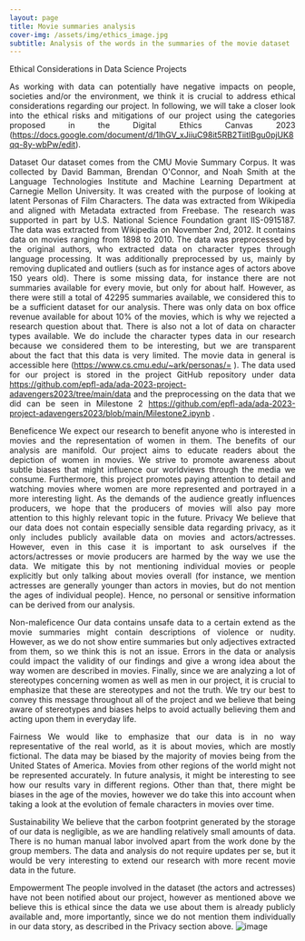 ```yaml
---
layout: page
title: Movie summaries analysis
cover-img: /assets/img/ethics_image.jpg
subtitle: Analysis of the words in the summaries of the movie dataset
---
```

<div style="text-align: justify;">
Ethical Considerations in Data Science Projects

As working with data can potentially have negative impacts on people, societies and/or the environment, we think it is crucial to address ethical considerations regarding our project. In following, we will take a closer look into the ethical risks and mitigations of our project using the categories proposed in the Digital Ethics Canvas 2023 (https://docs.google.com/document/d/1lhGV_xJiiuC98it5RB2TiitIBgu0pjUK8qq-8y-wbPw/edit).

Dataset 
Our dataset comes from the CMU Movie Summary Corpus. It was collected by David Bamman, Brendan O'Connor, and Noah Smith at the Language Technologies Institute and Machine Learning Department at Carnegie Mellon University. It was created with the purpose of looking at latent Personas of Film Characters. The data was extracted from Wikipedia and aligned with Metadata extracted from Freebase. The research was supported in part by U.S. National Science Foundation grant IIS-0915187. The data was extracted from Wikipedia on November 2nd, 2012. It contains data on movies ranging from 1898 to 2010. The data was preprocessed by the original authors, who extracted data on character types through language processing. It was additionally preprocessed by us, mainly by removing duplicated and outliers (such as for instance ages of actors above 150 years old). There is some missing data, for instance there are not summaries available for every movie, but only for about half. However, as there were still a total of 42295 summaries available, we considered this to be a sufficient dataset for our analysis. There was only data on box office revenue available for about 10% of the movies, which is why we rejected a research question about that. There is also not a lot of data on character types available. We do include the character types data in our research because we considered them to be interesting, but we are transparent about the fact that this data is very limited. The movie data in general is accessible here (https://www.cs.cmu.edu/~ark/personas/= ). The data used for our project is stored in the project GitHub repository under data https://github.com/epfl-ada/ada-2023-project-adavengers2023/tree/main/data and the preprocessing on the data that we did can be seen in Milestone 2 https://github.com/epfl-ada/ada-2023-project-adavengers2023/blob/main/Milestone2.ipynb . 

Beneficence
We expect our research to benefit anyone who is interested in movies and the representation of women in them. The benefits of our analysis are manifold. Our project aims to educate readers about the depiction of women in movies. We strive to promote awareness about subtle biases that might influence our worldviews through the media we consume. Furthermore, this project promotes paying attention to detail and watching movies where women are more represented and portrayed in a more interesting light. As the demands of the audience greatly influences producers, we hope that the producers of movies will also pay more attention to this highly relevant topic in the future. 
Privacy
We believe that our data does not contain especially sensible data regarding privacy, as it only includes publicly available data on movies and actors/actresses. However, even in this case it is important to ask ourselves if the actors/actresses or movie producers are harmed by the way we use the data. We mitigate this by not mentioning individual movies or people explicitly but only talking about movies overall (for instance, we mention actresses are generally younger than actors in movies, but do not mention the ages of individual people). Hence, no personal or sensitive information can be derived from our analysis. 

Non-maleficence
Our data contains unsafe data to a certain extend as the movie summaries might contain descriptions of violence or nudity. However, as we do not show entire summaries but only adjectives extracted from them, so we think this is not an issue. Errors in the data or analysis could impact the validity of our findings and give a wrong idea about the way women are described in movies. Finally, since we are analyzing a lot of stereotypes concerning women as well as men in our project, it is crucial to emphasize that these are stereotypes and not the truth. We try our best to convey this message throughout all of the project and we believe that being aware of stereotypes and biases helps to avoid actually believing them and acting upon them in everyday life.

Fairness
We would like to emphasize that our data is in no way representative of the real world, as it is about movies, which are mostly fictional. The data may be biased by the majority of movies being from the United States of America. Movies from other regions of the world might not be represented accurately. In future analysis, it might be interesting to see how our results vary in different regions. Other than that, there might be biases in the age of the movies, however we do take this into account when taking a look at the evolution of female characters in movies over time. 

Sustainability
We believe that the carbon footprint generated by the storage of our data is negligible, as we are handling relatively small amounts of data. There is no human manual labor involved apart from the work done by the group members. The data and analysis do not require updates per se, but it would be very interesting to extend our research with more recent movie data in the future. 

Empowerment 
The people involved in the dataset (the actors and actresses) have not been notified about our project, however as mentioned above we believe this is ethical since the data we use about them is already publicly available and, more importantly, since we do not mention them individually in our data story, as described in the Privacy section above. 
![image](https://github.com/Ariane-augustoni/Women_and_movies/assets/138661237/ce5b5a2f-e067-472e-9b70-ca482d9c39de)

</div>



